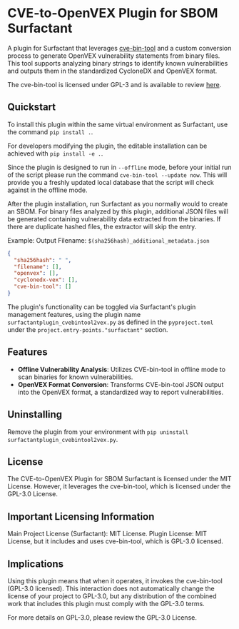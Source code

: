 # CVE-to-OpenVEX Plugin for SBOM Surfactant

A plugin for Surfactant that leverages [cve-bin-tool](https://github.com/intel/cve-bin-tool) and a custom conversion process to generate OpenVEX vulnerability statements from binary files. This tool supports analyzing binary strings to identify known vulnerabilities and outputs them in the standardized CycloneDX and OpenVEX format.

The cve-bin-tool is licensed under GPL-3 and is available to review [here](https://github.com/intel/cve-bin-tool?tab=GPL-3.0-1-ov-file#readme).

## Quickstart

To install this plugin within the same virtual environment as Surfactant, use the command `pip install .`.

For developers modifying the plugin, the editable installation can be achieved with `pip install -e .`.

Since the plugin is designed to run in `--offline` mode, before your initial run of the script please run the command `cve-bin-tool --update now`. This will provide you a freshly updated local database that the script will check against in the offline mode.

After the plugin installation, run Surfactant as you normally would to create an SBOM. For binary files analyzed by this plugin, additional JSON files will be generated containing vulnerability data extracted from the binaries. If there are duplicate hashed files, the extractor will skip the entry.

Example:
Output Filename: `$(sha256hash)_additional_metadata.json`

```json
{
  "sha256hash": " ",
  "filename": [],
  "openvex": [],
  "cyclonedx-vex": [],
  "cve-bin-tool": []
}
```

The plugin's functionality can be toggled via Surfactant's plugin management features, using the plugin name `surfactantplugin_cvebintool2vex.py` as defined in the `pyproject.toml` under the `project.entry-points."surfactant"` section.

## Features

- **Offline Vulnerability Analysis**: Utilizes CVE-bin-tool in offline mode to scan binaries for known vulnerabilities.
- **OpenVEX Format Conversion**: Transforms CVE-bin-tool JSON output into the OpenVEX format, a standardized way to report vulnerabilities.

## Uninstalling

Remove the plugin from your environment with `pip uninstall surfactantplugin_cvebintool2vex.py`.

## License
The CVE-to-OpenVEX Plugin for SBOM Surfactant is licensed under the MIT License. However, it leverages the cve-bin-tool, which is licensed under the GPL-3.0 License.

## Important Licensing Information
Main Project License (Surfactant): MIT License.
Plugin License: MIT License, but it includes and uses cve-bin-tool, which is GPL-3.0 licensed.
## Implications
Using this plugin means that when it operates, it invokes the cve-bin-tool (GPL-3.0 licensed). This interaction does not automatically change the license of your project to GPL-3.0, but any distribution of the combined work that includes this plugin must comply with the GPL-3.0 terms.

For more details on GPL-3.0, please review the GPL-3.0 License.